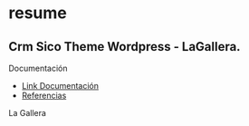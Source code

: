resume
======
## Crm Sico Theme Wordpress - LaGallera.

Documentación 

* [Link Documentación](http://tuxtor.shekalug.org/cv)
* [Referencias](https://github.com/tuxtor/resume/blob/master/resume.md)

La Gallera 
